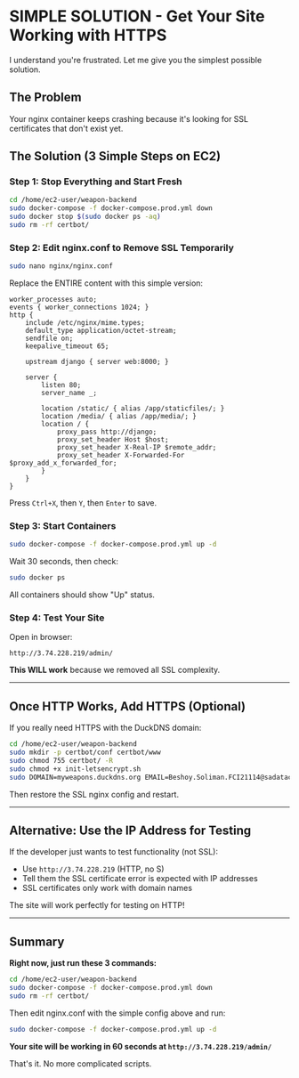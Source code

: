 # SIMPLE SOLUTION - Get Your Site Working with HTTPS

I understand you're frustrated. Let me give you the simplest possible solution.

## The Problem

Your nginx container keeps crashing because it's looking for SSL certificates that don't exist yet.

## The Solution (3 Simple Steps on EC2)

### Step 1: Stop Everything and Start Fresh

```bash
cd /home/ec2-user/weapon-backend
sudo docker-compose -f docker-compose.prod.yml down
sudo docker stop $(sudo docker ps -aq)
sudo rm -rf certbot/
```

### Step 2: Edit nginx.conf to Remove SSL Temporarily

```bash
sudo nano nginx/nginx.conf
```

Replace the ENTIRE content with this simple version:

```nginx
worker_processes auto;
events { worker_connections 1024; }
http {
    include /etc/nginx/mime.types;
    default_type application/octet-stream;
    sendfile on;
    keepalive_timeout 65;
    
    upstream django { server web:8000; }
    
    server {
        listen 80;
        server_name _;
        
        location /static/ { alias /app/staticfiles/; }
        location /media/ { alias /app/media/; }
        location / {
            proxy_pass http://django;
            proxy_set_header Host $host;
            proxy_set_header X-Real-IP $remote_addr;
            proxy_set_header X-Forwarded-For $proxy_add_x_forwarded_for;
        }
    }
}
```

Press `Ctrl+X`, then `Y`, then `Enter` to save.

### Step 3: Start Containers

```bash
sudo docker-compose -f docker-compose.prod.yml up -d
```

Wait 30 seconds, then check:

```bash
sudo docker ps
```

All containers should show "Up" status.

### Step 4: Test Your Site

Open in browser:
```
http://3.74.228.219/admin/
```

**This WILL work** because we removed all SSL complexity.

---

## Once HTTP Works, Add HTTPS (Optional)

If you really need HTTPS with the DuckDNS domain:

```bash
cd /home/ec2-user/weapon-backend
sudo mkdir -p certbot/conf certbot/www
sudo chmod 755 certbot/ -R
sudo chmod +x init-letsencrypt.sh
sudo DOMAIN=myweapons.duckdns.org EMAIL=Beshoy.Soliman.FCI21114@sadatacademy.edu.eg ./init-letsencrypt.sh
```

Then restore the SSL nginx config and restart.

---

## Alternative: Use the IP Address for Testing

If the developer just wants to test functionality (not SSL):
- Use `http://3.74.228.219` (HTTP, no S)
- Tell them the SSL certificate error is expected with IP addresses
- SSL certificates only work with domain names

The site will work perfectly for testing on HTTP!

---

## Summary

**Right now, just run these 3 commands:**

```bash
cd /home/ec2-user/weapon-backend
sudo docker-compose -f docker-compose.prod.yml down
sudo rm -rf certbot/
```

Then edit nginx.conf with the simple config above and run:

```bash
sudo docker-compose -f docker-compose.prod.yml up -d
```

**Your site will be working in 60 seconds at `http://3.74.228.219/admin/`**

That's it. No more complicated scripts.

